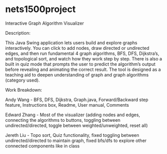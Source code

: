 # nets1500project

Interactive Graph Algorithm Visualizer

Description:

This Java Swing application lets users build and explore graphs interactively.  You can click to add nodes, draw directed or undirected edges, and then run fundamental 4 graph algorithms, BFS, DFS, Dijkstra’s, and topological sort, and watch how they work step by step.  There is also a built in quiz mode that prompts the user to predict the algorithm’s output before revealing and animating the correct result.  The tool is designed as a teaching aid to deepen understanding of graph and graph algorithms (category used).

Work Breakdown:

Andy Wang - BFS, DFS, Dijkstra, Graph.java, Forward/Backward step feature, Instructions box, Readme, User manual, Comments

Edward Zhang - Most of the visualizer (adding nodes and edges, connecting the algorithms to buttons, toggling between undirected/directed, toggle between weighted/unweighted, reset all)

Jereth Liu - Topo sort, Quiz functionality, fixed toggling between undirected/directed to maintain graph, fixed bfs/dfs to explore other connected components like in class



